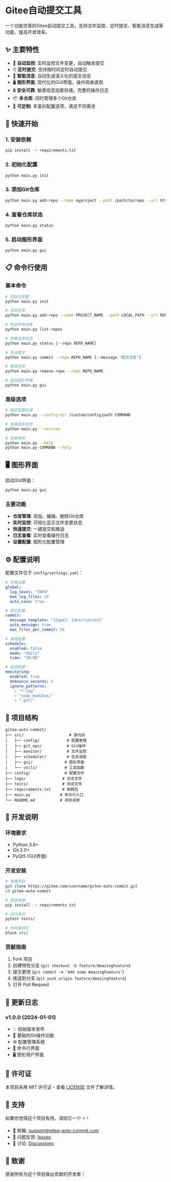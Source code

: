 # Gitee自动提交工具

一个功能完善的Gitee自动提交工具，支持文件监控、定时提交、智能消息生成等功能，提高开发效率。

## ✨ 主要特性

- 🔄 **自动监控**: 实时监控文件变更，自动触发提交
- ⏰ **定时提交**: 支持按时间定时自动提交
- 🧠 **智能消息**: 自动生成语义化的提交消息
- 🖥️ **图形界面**: 现代化的GUI界面，操作简单直观
- 🔒 **安全可靠**: 敏感信息加密存储，完整的操作日志
- 📦 **多仓库**: 同时管理多个Git仓库
- 🎨 **可定制**: 丰富的配置选项，满足不同需求

## 🚀 快速开始

### 1. 安装依赖

```bash
pip install -r requirements.txt
```

### 2. 初始化配置

```bash
python main.py init
```

### 3. 添加Git仓库

```bash
python main.py add-repo --name myproject --path /path/to/repo --url https://gitee.com/username/repo.git
```

### 4. 查看仓库状态

```bash
python main.py status
```

### 5. 启动图形界面

```bash
python main.py gui
```

## 📋 命令行使用

### 基本命令

```bash
# 初始化配置
python main.py init

# 添加仓库
python main.py add-repo --name PROJECT_NAME --path LOCAL_PATH --url REMOTE_URL

# 列出所有仓库
python main.py list-repos

# 查看仓库状态
python main.py status [--repo REPO_NAME]

# 手动提交
python main.py commit --repo REPO_NAME [--message "提交消息"]

# 移除仓库
python main.py remove-repo --repo REPO_NAME

# 启动图形界面
python main.py gui
```

### 高级选项

```bash
# 指定配置目录
python main.py --config-dir /custom/config/path COMMAND

# 查看版本信息
python main.py --version

# 查看帮助
python main.py --help
python main.py COMMAND --help
```

## 🖥️ 图形界面

启动GUI界面：

```bash
python main.py gui
```

### 主要功能

- **仓库管理**: 添加、编辑、删除Git仓库
- **实时监控**: 可视化显示文件变更状态
- **快速提交**: 一键提交和推送
- **日志查看**: 实时查看操作日志
- **设置配置**: 图形化配置管理

## ⚙️ 配置说明

配置文件位于 `config/settings.yaml`：

```yaml
# 全局设置
global:
  log_level: "INFO"
  max_log_files: 10
  auto_save: true

# 提交配置
commit:
  message_template: "{type}: {description}"
  auto_message: true
  max_files_per_commit: 50

# 调度配置
schedule:
  enabled: false
  mode: "daily"
  time: "18:00"

# 监控配置
monitoring:
  enabled: true
  debounce_seconds: 5
  ignore_patterns:
    - "*.log"
    - "node_modules/"
    - ".git/"
```

## 📁 项目结构

```
gitee-auto-commit/
├── src/                    # 源代码
│   ├── config/            # 配置管理
│   ├── git_ops/           # Git操作
│   ├── monitor/           # 文件监控
│   ├── scheduler/         # 任务调度
│   ├── gui/              # 图形界面
│   └── utils/            # 工具函数
├── config/               # 配置文件
├── logs/                # 日志文件
├── tests/               # 测试文件
├── requirements.txt     # 依赖包
├── main.py             # 命令行入口
└── README.md           # 项目说明
```

## 🔧 开发说明

### 环境要求

- Python 3.8+
- Git 2.0+
- PyQt5 (GUI界面)

### 开发安装

```bash
# 克隆项目
git clone https://gitee.com/username/gitee-auto-commit.git
cd gitee-auto-commit

# 安装依赖
pip install -r requirements.txt

# 运行测试
pytest tests/

# 代码格式化
black src/
```

### 贡献指南

1. Fork 项目
2. 创建特性分支 (`git checkout -b feature/AmazingFeature`)
3. 提交更改 (`git commit -m 'Add some AmazingFeature'`)
4. 推送到分支 (`git push origin feature/AmazingFeature`)
5. 打开 Pull Request

## 📝 更新日志

### v1.0.0 (2024-01-01)

- ✨ 初始版本发布
- 🔄 基础的Git操作功能
- ⚙️ 配置管理系统
- 📝 命令行界面
- 🖥️ 图形用户界面

## 📄 许可证

本项目采用 MIT 许可证 - 查看 [LICENSE](LICENSE) 文件了解详情。

## 🤝 支持

如果你觉得这个项目有用，请给它一个 ⭐️！

- 📧 邮箱: support@gitee-auto-commit.com
- 🐛 问题反馈: [Issues](https://gitee.com/username/gitee-auto-commit/issues)
- 💬 讨论: [Discussions](https://gitee.com/username/gitee-auto-commit/discussions)

## 🙏 致谢

感谢所有为这个项目做出贡献的开发者！

